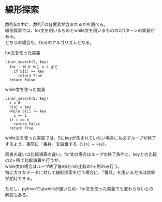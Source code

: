 # 線形探索
数列Sの中に、数列Tの各要素が含まれるかを調べる。<br>
線形探索では、for文を用いるものとwhile文を用いるものの2パターンの実装がある。<br>
どちらの場合も、O(n)のアルゴリズムとなる。

for文を使った実装
```for文
liner_search(S, key)
  for i が 0 から n-1 まで
    if S[i] == key
      return True
  return False
```

while文を使った実装
```while文
liner_search(S, key)
  i = 0
  S[n] = key
  while S[i] != key
    i += 1
  if i == n
    return False
  return True
```
while文を使った実装では、Sにkeyが含まれていない場合にも必ずループが終了するよう、事前に「番兵」を設置する（`S[n] = key`）。

両者の違いは比較演算の違い。for文の場合はループの終了条件と、keyとの比較の2ヶ所で比較演算を行うが、<br>
while文の場合はループ終了後のiとnの比較の1ヶ所のみ行う。<br>
特に大きなデータに対して線形探索を行う場合に、「番兵」を用いる方法は効果が期待できる。

ただし、pythonではwhileが遅いため、for文を使った実装でも変わらないとの解説もある。